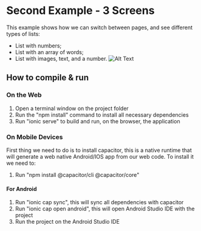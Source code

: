 ﻿# Second Example - 3 Screens
This example shows how we can switch between pages, and see different types of lists:

 - List with numbers;
 - List with an array of words;
 - List with images, text, and a number.
 ![Alt Text](https://media.giphy.com/media/qe46ouCEhdtEq9LrTr/giphy.gif)

## How to compile & run
### On the Web

 1. Open a terminal window on the project folder
 2. Run the "npm install" command to install all necessary dependencies
 3. Run "ionic serve" to build and run, on the browser, the application
 
### On Mobile Devices
 First thing we need to do is to install capacitor, this is a native runtime that will generate a web native Android/IOS app from our web code.
 To install it we need to:
 1. Run "npm install @capacitor/cli @capacitor/core"
 
#### For Android

 1. Run "ionic cap sync", this will sync all dependencies with capacitor
 2. Run "ionic cap open android", this will open Android Studio IDE with the project
 3. Run the project on the Android Studio IDE
